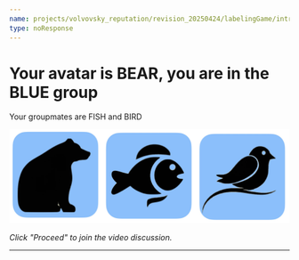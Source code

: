 ```yaml
---
name: projects/volvovsky_reputation/revision_20250424/labelingGame/introductions_BEAR.md
type: noResponse
---
```


# Your avatar is BEAR, you are in the BLUE group

Your groupmates are FISH and BIRD

![groupmates](projects/volvovsky_reputation/animal_icons_3.jpg)

_Click "Proceed" to join the video discussion._

---
